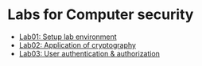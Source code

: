 # Labs for Computer security

- [Lab01: Setup lab environment](./lab01/README.md)
- [Lab02: Application of cryptography](./lab02/README.md)
- [Lab03: User authentication & authorization](./lab03/README.md)
